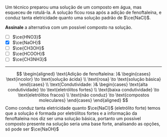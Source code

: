 Um técnico preparou uma solução de um composto em água, mas esqueceu de rotulá-la. A solução ficou rosa após a adição de fenoftaleína, e conduz tanta eletricidade quanto uma solução padrão de $\ce{NaCl}$.

**Assinale** a alternativa com um possível composto na solução.

- [ ] $\ce{HNO3}$
- [x] $\ce{NaOH}$
- [ ] $\ce{CH3OH}$
- [ ] $\ce{HCOOH}$
- [ ] $\ce{CH3NH3}$

---

$$
\begin{aligned}
    \text{Adição de fenoftaleína: }&
    \begin{cases}
        \text{incolor} \to \text{solução ácida} \\ 
        \text{rosa} \to \text{solução básica}
    \end{cases} \\
    \text{Condutividade: }&
    \begin{cases} 
        \text{alta condutividade} \to \text{eletrólitos fortes} \\
        \text{baixa condutividade} \to \text{eletrólitos fracos} \\ 
        \text{não conduz} \to \text{compostos moleculares} 
    \end{cases}
\end{aligned}
$$
Como conduz tanta eletricidade quanto $\ce{NaCl}$ (eletrólito forte) temos que a solução é formada por eletrólitos fortes e a informação da fenoftaleína nos diz ser uma solução básica, portanto um possível composto presente na solução seria uma base forte, analisando as opções, só pode ser $\ce{NaOH}$
